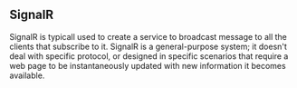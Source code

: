 ## SignalR

SignalR is typicall used to create a service to broadcast message to all the clients that subscribe to it. SignalR is a general-purpose system; it doesn't deal with specific protocol, or designed in specific scenarios that require a web page to be instantaneously updated with new information it becomes available.
